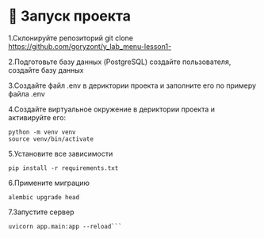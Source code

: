 # :pencil:  Запуск проекта

1.Склонируйте репозиторий git clone https://github.com/goryzont/y_lab_menu-lesson1-

2.Подготовьте базу данных (PostgreSQL) создайте пользователя, создайте базу данных

3.Создайте файл .env в дериктории проекта и заполните его по примеру файла .env

4.Создайте виртуальное окружение в дериктории проекта и активируйте его:
```
python -m venv venv
source venv/bin/activate
```

5.Установите все зависимости
```
pip install -r requirements.txt
```

6.Примените миграцию
```
alembic upgrade head
```
7.Запустите сервер 
```
uvicorn app.main:app --reload```
```
